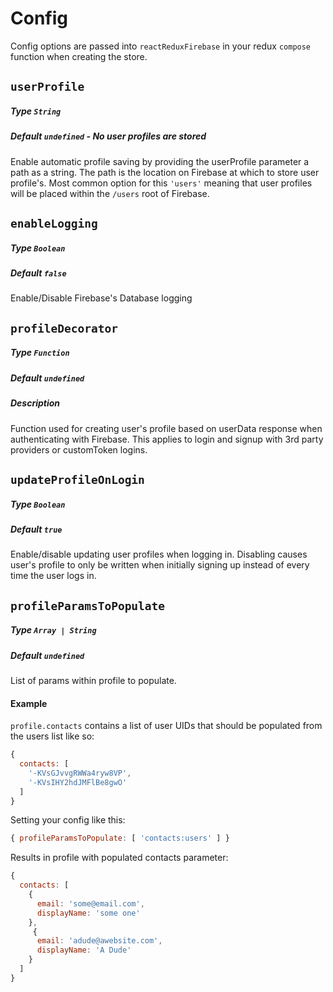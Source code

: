 # Config

Config options are passed into `reactReduxFirebase` in your redux `compose` function when creating the store.

## `userProfile`
##### Type `String`
##### Default `undefined` - No user profiles are stored

Enable automatic profile saving by providing the userProfile parameter a path as a string. The path is the location on Firebase at which to store user profile's. Most common option for this `'users'` meaning that user profiles will be placed within the `/users` root of Firebase.

## `enableLogging`
##### Type `Boolean`
##### Default `false`

Enable/Disable Firebase's Database logging

## `profileDecorator`
##### Type `Function`
##### Default `undefined`

##### Description

Function used for creating user's profile based on userData response when authenticating with Firebase. This applies to login and signup with 3rd party providers or customToken logins.

## `updateProfileOnLogin`
##### Type `Boolean`
##### Default `true`

Enable/disable updating user profiles when logging in. Disabling causes user's profile to only be written when initially signing up instead of every time the user logs in.

## `profileParamsToPopulate`
##### Type `Array | String`
##### Default `undefined`

List of params within profile to populate.

#### Example
`profile.contacts` contains a list of user UIDs that should be populated from the users list like so:

```javascript
{
  contacts: [
    '-KVsGJvvgRWWa4ryw8VP',
    '-KVsIHY2hdJMFlBe8gwO'
  ]
}
```

Setting your config like this:

```javascript
{ profileParamsToPopulate: [ 'contacts:users' ] }
```

Results in profile with populated contacts parameter:
```javascript
{
  contacts: [
    {
      email: 'some@email.com',
      displayName: 'some one'
    },
     {
      email: 'adude@awebsite.com',
      displayName: 'A Dude'
    }
  ]
}
```

